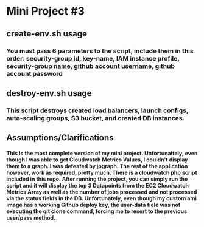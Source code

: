 # Mini Project #3

## create-env.sh usage
### You must pass 6 parameters to the script, include them in this order: security-group id, key-name, IAM instance profile, security-group name, github account username, github account password
 
## destroy-env.sh usage
### This script destroys created load balancers, launch configs, auto-scaling groups, S3 bucket, and created DB instances.

## Assumptions/Clarifications
#### This is the most complete version of my mini project. Unfortunaltely, even though I was able to get Cloudwatch Metrics Values, I couldn't display them to a graph. I was defeated by jpgraph. The rest of the application however, work as required, pretty much. There is a cloudwatch php script included in this repo. After running the project, you can simply run the script and it will display the top 3 Datapoints from the EC2 Cloudwatch Metrics Array as well as the number of jobs processed and not processed via the status fields in the DB. Unfortunately, even though my custom ami image has a working Github deploy key, the user-data field was not executing the git clone command, forcing me to resort to the previous user/pass method.
